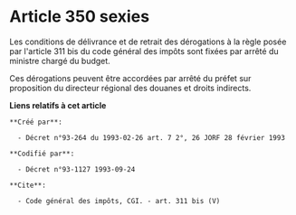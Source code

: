 # Article 350 sexies

Les conditions de délivrance et de retrait des dérogations à la règle posée par l'article 311 bis du code général des impôts
sont fixées par arrêté du ministre chargé du budget. 

Ces dérogations peuvent être accordées par arrêté du préfet sur proposition du directeur régional des douanes et droits
indirects.

**Liens relatifs à cet article**

	**Créé par**:

	  - Décret n°93-264 du 1993-02-26 art. 7 2°, 26 JORF 28 février 1993

	**Codifié par**:

	  - Décret n°93-1127 1993-09-24

	**Cite**:

	  - Code général des impôts, CGI. - art. 311 bis (V)
